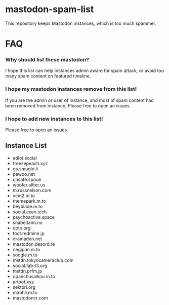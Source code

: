 # mastodon-spam-list

This repository keeps Mastodon instances, which is too much spammer. 

# FAQ
### Why should list these mastodon? 

I hope this list can help instances admin aware for spam attack, or avoid too many spam content on featured timeline.

### I hope my mastodon instances remove from this list!

If you are the admin or user of instance, and most of spam content had been removed from instance, Please free to open an issues.

### I hope to add new instances to this list!

Please free to open an issues. 

## Instance List                                                                                           
* ediot.social       
* freezepeach.xyz                                                         
* gs.smuglo.li                                                                                  
* pawoo.net                                                                           
* unsafe.space                                                                            
* woofer.alfter.us                        
* m.russnelson.com
* vcm2.m.to
* themepark.m.to
* beyblade.m.to
* social.exan.tech
* psychoactive.space
* snabeltann.no
* qoto.org
* toot.redmine.jp
* dramadon.net
* mastodon.desord.re
* negipan.m.to
* soogle.m.to
* mstdn.tokyocameraclub.com
* social.fab-l3.org
* mstdn.prfm.jp
* opanchusaikou.m.to
* artoot.xyz
* sektori.org
* mirohli.m.to
* mastodoncr.com
